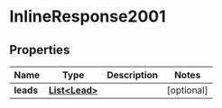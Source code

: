 
# InlineResponse2001

## Properties
Name | Type | Description | Notes
------------ | ------------- | ------------- | -------------
**leads** | [**List&lt;Lead&gt;**](Lead.md) |  |  [optional]



